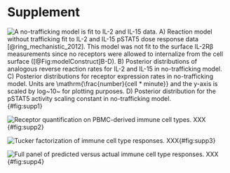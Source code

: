# Supplement

![**A no-trafficking model is fit to IL-2 and IL-15 data.** A) Reaction model without trafficking fit to IL-2 and IL-15 pSTAT5 dose response data [@ring_mechanistic_2012]. This model was not fit to the surface IL-2Rβ measurements since no receptors were allowed to internalize from the cell surface ([@Fig:modelConstruct]B-D).
B) Posterior distributions of analogous reverse reaction rates for IL-2 and IL-15 in no-trafficking model.
C) Posterior distributions for receptor expression rates in no-trafficking model. Units are $\mathrm{\frac{number}{cell * minute}}$ and the y-axis is scaled by log~10~ for plotting purposes.
D) Posterior distribution for the pSTAT5 activity scaling constant in no-trafficking model. ](./Figures/figureS1.svg){#fig:supp1}

![**Receptor quantification on PBMC-derived immune cell types.** XXX](./Figures/figureS2.svg){#fig:supp2}

![**Tucker factorization of immune cell type responses.** XXX](./Figures/figureS3.svg){#fig:supp3}

![**Full panel of predicted versus actual immune cell type responses.** XXX](./Figures/figureS4.svg){#fig:supp4}
